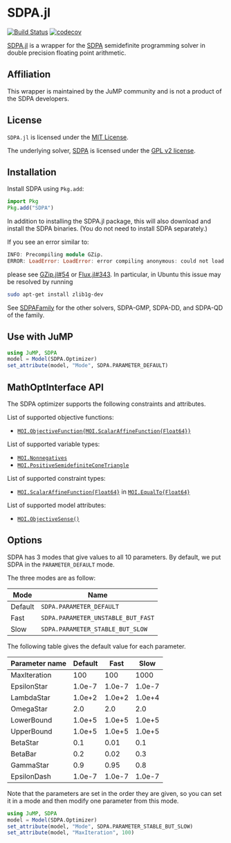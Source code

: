 # SDPA.jl

[![Build Status](https://github.com/jump-dev/SDPA.jl/workflows/CI/badge.svg?branch=master)](https://github.com/jump-dev/SDPA.jl/actions?query=workflow%3ACI)
[![codecov](https://codecov.io/gh/jump-dev/SDPA.jl/branch/master/graph/badge.svg)](https://codecov.io/gh/jump-dev/SDPA.jl)

[SDPA.jl](https://github.com/jump-dev/SDPA.jl) is a wrapper for the
[SDPA](http://sdpa.sourceforge.net/) semidefinite programming solver in double
precision floating point arithmetic.

## Affiliation

This wrapper is maintained by the JuMP community and is not a product of the
SDPA developers.

## License

`SDPA.jl` is licensed under the [MIT License](https://github.com/jump-dev/SDPA.jl/blob/master/LICENSE.md).

The underlying solver, [SDPA](http://sdpa.sourceforge.net/) is licensed
under the [GPL v2 license](https://www.gnu.org/licenses/old-licenses/gpl-2.0.en.html).

## Installation

Install SDPA using `Pkg.add`:
```julia
import Pkg
Pkg.add("SDPA")
```

In addition to installing the SDPA.jl package, this will also download and
install the SDPA binaries. (You do not need to install SDPA separately.)

If you see an error similar to:
```julia
INFO: Precompiling module GZip.
ERROR: LoadError: LoadError: error compiling anonymous: could not load library "libz"
```
please see [GZip.jl#54](https://github.com/JuliaIO/GZip.jl/issues/54) or [Flux.jl#343](https://github.com/FluxML/Flux.jl/issues/343). In particular, in Ubuntu this issue may be resolved by running
```bash
sudo apt-get install zlib1g-dev
```

See [SDPAFamily](https://github.com/ericphanson/SDPAFamily.jl) for the other
solvers, SDPA-GMP, SDPA-DD, and SDPA-QD of the family.

## Use with JuMP

```julia
using JuMP, SDPA
model = Model(SDPA.Optimizer)
set_attribute(model, "Mode", SDPA.PARAMETER_DEFAULT)
```

## MathOptInterface API

The SDPA optimizer supports the following constraints and attributes.

List of supported objective functions:

 * [`MOI.ObjectiveFunction{MOI.ScalarAffineFunction{Float64}}`](@ref)

List of supported variable types:

 * [`MOI.Nonnegatives`](@ref)
 * [`MOI.PositiveSemidefiniteConeTriangle`](@ref)

List of supported constraint types:

 * [`MOI.ScalarAffineFunction{Float64}`](@ref) in [`MOI.EqualTo{Float64}`](@ref)

List of supported model attributes:

 * [`MOI.ObjectiveSense()`](@ref)

## Options

SDPA has 3 modes that give values to all 10 parameters. By default, we put SDPA
in the `PARAMETER_DEFAULT` mode.

The three modes are as follow:

| Mode    | Name                          |
| ------- | ----------------------------- |
| Default | `SDPA.PARAMETER_DEFAULT`           |
| Fast    | `SDPA.PARAMETER_UNSTABLE_BUT_FAST` |
| Slow    | `SDPA.PARAMETER_STABLE_BUT_SLOW`   |

The following table gives the default value for each parameter.

| Parameter name | Default | Fast   | Slow   |
| -------------- | ------- | ------ | ------ |
| MaxIteration   | 100     | 100    | 1000   |
| EpsilonStar    | 1.0e-7  | 1.0e-7 | 1.0e-7 |
| LambdaStar     | 1.0e+2  | 1.0e+2 | 1.0e+4 |
| OmegaStar      | 2.0     | 2.0    | 2.0    |
| LowerBound     | 1.0e+5  | 1.0e+5 | 1.0e+5 |
| UpperBound     | 1.0e+5  | 1.0e+5 | 1.0e+5 |
| BetaStar       | 0.1     | 0.01   | 0.1    |
| BetaBar        | 0.2     | 0.02   | 0.3    |
| GammaStar      | 0.9     | 0.95   | 0.8    |
| EpsilonDash    | 1.0e-7  | 1.0e-7 | 1.0e-7 |

Note that the parameters are set in the order they are given, so you can set it
in a mode and then modify one parameter from this mode.

```julia
using JuMP, SDPA
model = Model(SDPA.Optimizer)
set_attribute(model, "Mode", SDPA.PARAMETER_STABLE_BUT_SLOW)
set_attribute(model, "MaxIteration", 100)
```
